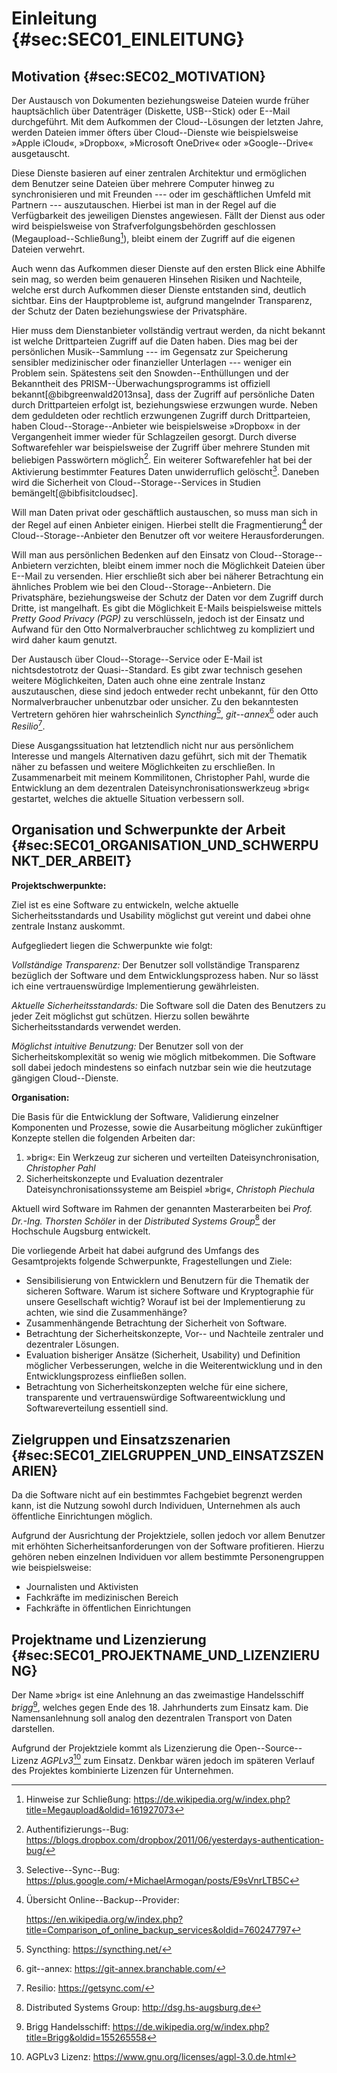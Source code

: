 # Einleitung {#sec:SEC01_EINLEITUNG}

## Motivation {#sec:SEC02_MOTIVATION}

Der Austausch von Dokumenten beziehungsweise Dateien wurde früher hauptsächlich
über Datenträger (Diskette, USB--Stick) oder E--Mail durchgeführt. Mit dem
Aufkommen der Cloud--Lösungen der letzten Jahre, werden Dateien immer öfters
über Cloud--Dienste wie beispielsweise »Apple iCloud«, »Dropbox«, »Microsoft
OneDrive« oder »Google--Drive« ausgetauscht.

Diese Dienste basieren auf einer zentralen Architektur und ermöglichen dem
Benutzer seine Dateien über mehrere Computer hinweg zu synchronisieren und mit
Freunden --- oder im geschäftlichen Umfeld mit Partnern --- auszutauschen.
Hierbei ist man in der Regel auf die Verfügbarkeit des jeweiligen Dienstes
angewiesen. Fällt der Dienst aus oder wird beispielsweise von
Strafverfolgungsbehörden geschlossen
(Megaupload--Schließung[^FN_MEGAUPLOAD_TAKEDOWN]), bleibt einem der Zugriff auf
die eigenen Dateien verwehrt.

[^FN_MEGAUPLOAD_TAKEDOWN]: Hinweise zur Schließung: <https://de.wikipedia.org/w/index.php?title=Megaupload&oldid=161927073>

Auch wenn das Aufkommen dieser Dienste auf den ersten Blick eine Abhilfe sein
mag, so werden beim genaueren Hinsehen Risiken und Nachteile, welche erst
durch Aufkommen dieser Dienste entstanden sind, deutlich sichtbar. Eins der
Hauptprobleme ist, aufgrund mangelnder Transparenz, der Schutz der Daten
beziehungswiese der Privatsphäre.

Hier muss dem Dienstanbieter vollständig vertraut werden, da nicht bekannt ist
welche Drittparteien Zugriff auf die Daten haben. Dies mag bei der persönlichen
Musik--Sammlung --- im Gegensatz zur Speicherung sensibler medizinischer oder
finanzieller Unterlagen --- weniger ein Problem sein. Spätestens seit den
Snowden--Enthüllungen und der Bekanntheit des PRISM--Überwachungsprogramms ist
offiziell bekannt[@bibgreenwald2013nsa], dass der Zugriff auf persönliche Daten
durch Drittparteien erfolgt ist, beziehungswiese erzwungen wurde. Neben dem
geduldeten oder rechtlich erzwungenen Zugriff durch Drittparteien, haben
Cloud--Storage--Anbieter wie beispielsweise »Dropbox« in der Vergangenheit
immer wieder für Schlagzeilen gesorgt. Durch diverse Softwarefehler war
beispielsweise der Zugriff über mehrere Stunden mit beliebigen Passwörtern
möglich[^FN_DROPBOX_AUTH_BUG]. Ein weiterer Softwarefehler hat bei der
Aktivierung bestimmter Features Daten unwiderruflich
gelöscht[^FN_DROPBOX_DATA_CORRUPTION]. Daneben wird die Sicherheit von
Cloud--Storage--Services in Studien bemängelt[@bibfisitcloudsec].

[^FN_DROPBOX_AUTH_BUG]: Authentifizierungs--Bug: <https://blogs.dropbox.com/dropbox/2011/06/yesterdays-authentication-bug/>
[^FN_DROPBOX_DATA_CORRUPTION]: Selective--Sync--Bug: <https://plus.google.com/+MichaelArmogan/posts/E9sVnrLTB5C>

Will man Daten privat oder geschäftlich austauschen, so muss man sich in der
Regel auf einen Anbieter einigen. Hierbei stellt die
Fragmentierung[^FN_PROVIDER_FRAGMENTATION] der Cloud--Storage--Anbieter den
Benutzer oft vor weitere Herausforderungen.

[^FN_PROVIDER_FRAGMENTATION]: Übersicht Online--Backup--Provider: 

	<https://en.wikipedia.org/w/index.php?title=Comparison_of_online_backup_services&oldid=760247797>

Will man aus persönlichen Bedenken auf den Einsatz von Cloud--Storage--Anbietern
verzichten, bleibt einem immer noch die Möglichkeit Dateien über E--Mail zu
versenden. Hier erschließt sich aber bei näherer Betrachtung ein ähnliches
Problem wie bei den Cloud--Storage--Anbietern. Die Privatsphäre, beziehungsweise
der Schutz der Daten vor dem Zugriff durch Dritte, ist mangelhaft. Es gibt die
Möglichkeit E-Mails beispielsweise mittels *Pretty Good Privacy (PGP)* zu
verschlüsseln, jedoch ist der Einsatz und Aufwand für den Otto
Normalverbraucher schlichtweg zu kompliziert und wird daher kaum genutzt.

Der Austausch über Cloud--Storage--Service oder E-Mail ist nichtsdestotrotz der
Quasi--Standard. Es gibt zwar technisch gesehen weitere Möglichkeiten, Daten
auch ohne eine zentrale Instanz auszutauschen, diese sind jedoch entweder
recht unbekannt, für den Otto Normalverbraucher unbenutzbar oder unsicher. Zu
den bekanntesten Vertretern gehören hier wahrscheinlich
*Syncthing*[^FN_SYNCTHING], *git--annex*[^FN_GIT_ANNEX] oder auch *Resilio*[^FN_RESILIO].

[^FN_SYNCTHING]: Syncthing: <https://syncthing.net/>
[^FN_RESILIO]: Resilio: <https://getsync.com/>
[^FN_GIT_ANNEX]: git--annex: <https://git-annex.branchable.com/>

Diese Ausgangssituation hat letztendlich nicht nur aus persönlichem Interesse
und mangels Alternativen dazu geführt, sich mit der Thematik näher zu befassen
und weitere Möglichkeiten zu erschließen. In Zusammenarbeit mit meinem
Kommilitonen, Christopher Pahl, wurde die Entwicklung an dem dezentralen
Dateisynchronisationswerkzeug »brig« gestartet, welches die aktuelle Situation
verbessern soll.

## Organisation und Schwerpunkte der Arbeit {#sec:SEC01_ORGANISATION_UND_SCHWERPUNKT_DER_ARBEIT}

**Projektschwerpunkte:** 

Ziel ist es eine Software zu entwickeln, welche aktuelle Sicherheitsstandards
und Usability möglichst gut vereint und dabei ohne zentrale Instanz auskommt.

Aufgegliedert liegen die Schwerpunkte wie folgt:

*Vollständige Transparenz:* Der Benutzer soll vollständige Transparenz
bezüglich der Software und dem Entwicklungsprozess haben. Nur so lässt ich
eine vertrauenswürdige Implementierung gewährleisten.

*Aktuelle Sicherheitsstandards:* Die Software soll die Daten des Benutzers zu
jeder Zeit möglichst gut schützen. Hierzu sollen bewährte Sicherheitsstandards
verwendet werden.

*Möglichst intuitive Benutzung:* Der Benutzer soll von der
Sicherheitskomplexität so wenig wie möglich mitbekommen. Die Software soll dabei
jedoch mindestens so einfach nutzbar sein wie die heutzutage gängigen
Cloud--Dienste.

**Organisation:** 

Die Basis für die Entwicklung der Software, Validierung einzelner Komponenten
und Prozesse, sowie die Ausarbeitung möglicher zukünftiger Konzepte stellen die
folgenden Arbeiten dar:

1) »brig«: Ein Werkzeug zur sicheren und verteilten Dateisynchronisation,
   *Christopher Pahl*
2) Sicherheitskonzepte und Evaluation dezentraler Dateisynchronisationssysteme
   am Beispiel »brig«, *Christoph Piechula*

Aktuell wird Software im Rahmen der genannten Masterarbeiten bei *Prof.
Dr.-Ing. Thorsten Schöler* in der *Distributed Systems Group*[^FN_DSG] der
Hochschule Augsburg entwickelt.

[^FN_DSG]: Distributed Systems Group: <http://dsg.hs-augsburg.de>

Die vorliegende Arbeit hat dabei aufgrund des Umfangs des Gesamtprojekts
folgende Schwerpunkte, Fragestellungen und Ziele:

* Sensibilisierung von Entwicklern und Benutzern für die Thematik der sicheren
  Software. Warum ist sichere Software und Kryptographie für unsere Gesellschaft
  wichtig? Worauf ist bei der Implementierung zu achten, wie sind die Zusammenhänge?
* Zusammenhängende Betrachtung der Sicherheit von Software.
* Betrachtung der Sicherheitskonzepte, Vor-- und Nachteile zentraler und
  dezentraler Lösungen.
* Evaluation bisheriger Ansätze (Sicherheit, Usability) und Definition möglicher
  Verbesserungen, welche in die Weiterentwicklung und in den
  Entwicklungsprozess einfließen sollen.
* Betrachtung von Sicherheitskonzepten welche für eine sichere, transparente
  und vertrauenswürdige Softwareentwicklung und Softwareverteilung essentiell sind.

## Zielgruppen und Einsatzszenarien {#sec:SEC01_ZIELGRUPPEN_UND_EINSATZSZENARIEN}

Da die Software nicht auf ein bestimmtes Fachgebiet begrenzt werden kann, ist
die Nutzung sowohl durch Individuen, Unternehmen als auch öffentliche
Einrichtungen möglich.

Aufgrund der Ausrichtung der Projektziele, sollen jedoch vor allem Benutzer mit
erhöhten Sicherheitsanforderungen von der Software profitieren. Hierzu gehören
neben einzelnen Individuen vor allem bestimmte Personengruppen wie
beispielsweise:

* Journalisten und Aktivisten
* Fachkräfte im medizinischen Bereich
* Fachkräfte in öffentlichen Einrichtungen

## Projektname und Lizenzierung {#sec:SEC01_PROJEKTNAME_UND_LIZENZIERUNG}

Der Name »brig« ist eine Anlehnung an das zweimastige Handelsschiff
*brigg*[^FN_BRIGG], welches gegen Ende des 18. Jahrhunderts zum Einsatz kam.
Die Namensanlehnung soll analog den dezentralen Transport von Daten darstellen.

[^FN_BRIGG]: Brigg Handelsschiff: <https://de.wikipedia.org/w/index.php?title=Brigg&oldid=155265558>

Aufgrund der Projektziele kommt als Lizenzierung die Open--Source--Lizenz
*AGPLv3*[^FN_AGPL] zum Einsatz. Denkbar wären jedoch im späteren Verlauf des
Projektes kombinierte Lizenzen für Unternehmen. 

[^FN_AGPL]: AGPLv3 Lizenz: <https://www.gnu.org/licenses/agpl-3.0.de.html>
